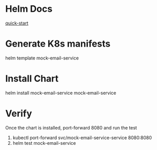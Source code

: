 [quick-start]: https://helm.sh/docs/intro/quickstart/

# Helm Docs
[quick-start]

# Generate K8s manifests
helm template mock-email-service

# Install Chart
helm install mock-email-service mock-email-service

# Verify
Once the chart is installed, port-forward 8080 and run the test
1. kubectl port-forward svc/mock-email-service-service 8080:8080
1. helm test mock-email-service
